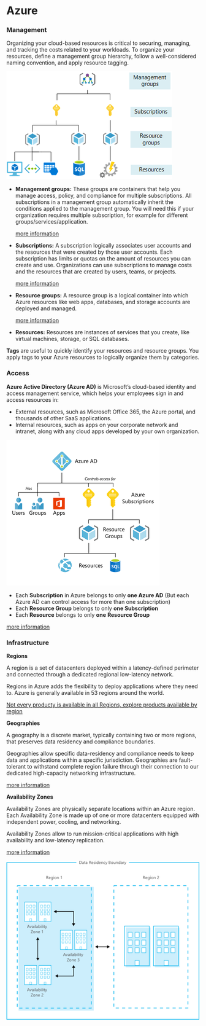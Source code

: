 # Azure



### Management

Organizing your cloud-based resources is critical to securing, managing, and tracking the costs related to your workloads. To organize your resources, define a management group hierarchy, follow a well-considered naming convention, and apply resource tagging.

![Azure Management](img/scope-levels.png)

- **Management groups:** These groups are containers that help you manage access, policy, and compliance for multiple subscriptions. All subscriptions in a management group automatically inherit the conditions applied to the management group. You will need this if your organization requires multiple subscription, for example for different groups/services/application.

  [more information](https://docs.microsoft.com/en-us/azure/governance/management-groups/overview)

- **Subscriptions:** A subscription logically associates user accounts and the resources that were created by those user accounts. Each subscription has limits or quotas on the amount of resources you can create and use. Organizations can use subscriptions to manage costs and the resources that are created by users, teams, or projects.

  [more information](https://docs.microsoft.com/en-us/azure/cloud-adoption-framework/decision-guides/subscriptions/)

- **Resource groups:** A resource group is a logical container into which Azure resources like web apps, databases, and storage accounts are deployed and managed.

  [more information](https://docs.microsoft.com/en-us/azure/azure-resource-manager/management/manage-resource-groups-portal)

- **Resources:** Resources are instances of services that you create, like virtual machines, storage, or SQL databases.

**Tags** are useful to quickly identify your resources and resource groups. You apply tags to your Azure resources to logically organize them by categories.



### Access

**Azure Active Directory (Azure AD)** is Microsoft’s cloud-based identity and access management service, which helps your employees sign in and access resources in:

- External resources, such as Microsoft Office 365, the Azure portal, and thousands of other SaaS applications.
- Internal resources, such as apps on your corporate network and intranet, along with any cloud apps developed by your own organization. 

<img src="img/azure-hierarchy.png" alt="azure-hierarchy" />

- Each **Subscription** in Azure belongs to only **one Azure AD** (But each Azure AD can control access for more than one subscription)
- Each **Resource Group** belongs to only **one Subscription**
- Each **Resource** belongs to only **one** **Resource Group**

[more information](https://docs.microsoft.com/en-us/azure/active-directory/fundamentals/active-directory-whatis)



### Infrastructure

**Regions**

A region is a set of datacenters deployed within a latency-defined perimeter and connected through a dedicated regional low-latency network.

Regions in Azure adds the flexibility to deploy applications where they need to. Azure is generally available in 53 regions around the world.

[Not every producty is available in all Regions, explore products available by region](https://azure.microsoft.com/en-us/global-infrastructure/services/)

**Geographies**

A geography is a discrete market, typically containing two or more regions, that preserves data residency and compliance boundaries.

Geographies allow specific data-residency and compliance needs to keep data and applications within a specific jurisdiction. Geographies are fault-tolerant to withstand complete region failure through their connection to our dedicated high-capacity networking infrastructure.

[more information](https://azure.microsoft.com/en-us/global-infrastructure/geographies/)

**Availability Zones**

Availability Zones are physically separate locations within an Azure region. Each Availability Zone is made up of one or more datacenters equipped with independent power, cooling, and networking.

Availability Zones allow to run mission-critical applications with high availability and low-latency replication.

[more information](https://azure.microsoft.com/en-us/global-infrastructure/availability-zones/)

![understand-regional-architecture](img/understand-regional-architecture.png)